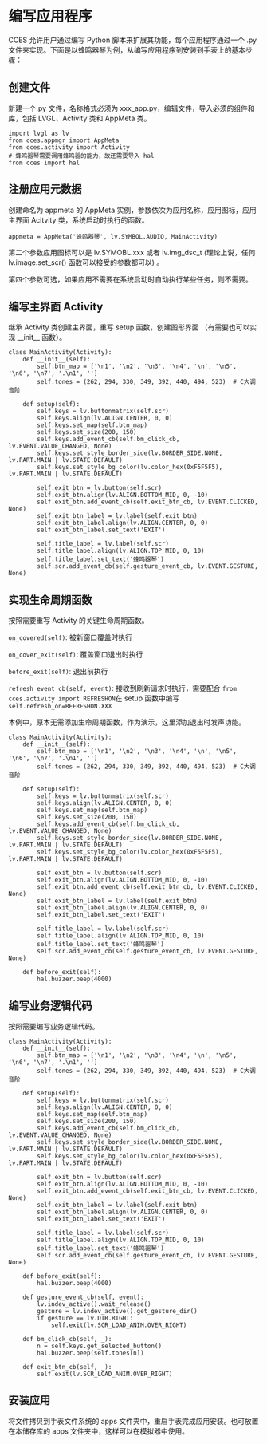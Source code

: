 # 编写应用程序
CCES 允许用户通过编写 Python 脚本来扩展其功能，每个应用程序通过一个 .py 文件来实现。下面是以蜂鸣器琴为例，从编写应用程序到安装到手表上的基本步骤：

## 创建文件

新建一个.py 文件，名称格式必须为 xxx_app.py，编辑文件，导入必须的组件和库，包括 LVGL、Activity 类和 AppMeta 类。

```
import lvgl as lv
from cces.appmgr import AppMeta
from cces.activity import Activity
# 蜂鸣器琴需要调用蜂鸣器的能力，故还需要导入 hal
from cces import hal
```

## 注册应用元数据

创建命名为 appmeta 的 AppMeta 实例，参数依次为应用名称，应用图标，应用主界面 Acitvity 类，系统启动时执行的函数。

```
appmeta = AppMeta('蜂鸣器琴', lv.SYMBOL.AUDIO, MainActivity)
```

第二个参数应用图标可以是 lv.SYMOBL.xxx 或者 lv.img_dsc_t (理论上说，任何 lv.image.set_scr() 函数可以接受的参数都可以) 。

第四个参数可选，如果应用不需要在系统启动时自动执行某些任务，则不需要。

## 编写主界面 Activity

继承 Activity 类创建主界面，重写 setup 函数，创建图形界面 （有需要也可以实现 \_\_init\_\_ 函数）。

```
class MainActivity(Activity):
    def __init__(self):
        self.btn_map = ['\n1', '\n2', '\n3', '\n4', '\n', '\n5', '\n6', '\n7', '.\n1', '']
        self.tones = (262, 294, 330, 349, 392, 440, 494, 523)  # C大调音阶

    def setup(self):
        self.keys = lv.buttonmatrix(self.scr)
        self.keys.align(lv.ALIGN.CENTER, 0, 0)
        self.keys.set_map(self.btn_map)
        self.keys.set_size(200, 150)
        self.keys.add_event_cb(self.bm_click_cb, lv.EVENT.VALUE_CHANGED, None)
        self.keys.set_style_border_side(lv.BORDER_SIDE.NONE, lv.PART.MAIN | lv.STATE.DEFAULT)
        self.keys.set_style_bg_color(lv.color_hex(0xF5F5F5), lv.PART.MAIN | lv.STATE.DEFAULT)

        self.exit_btn = lv.button(self.scr)
        self.exit_btn.align(lv.ALIGN.BOTTOM_MID, 0, -10)
        self.exit_btn.add_event_cb(self.exit_btn_cb, lv.EVENT.CLICKED, None)
        self.exit_btn_label = lv.label(self.exit_btn)
        self.exit_btn_label.align(lv.ALIGN.CENTER, 0, 0)
        self.exit_btn_label.set_text('EXIT')

        self.title_label = lv.label(self.scr)
        self.title_label.align(lv.ALIGN.TOP_MID, 0, 10)
        self.title_label.set_text('蜂鸣器琴')
        self.scr.add_event_cb(self.gesture_event_cb, lv.EVENT.GESTURE, None)
```

## 实现生命周期函数

按照需要重写 Activity 的关键生命周期函数。

`on_covered(self)`: 被新窗口覆盖时执行

`on_cover_exit(self)`: 覆盖窗口退出时执行

`before_exit(self)`: 退出前执行

`refresh_event_cb(self, event)`: 接收到刷新请求时执行，需要配合 `from cces.activity import REFRESHON`在 setup 函数中编写 `self.refresh_on=REFRESHON.XXX`

本例中，原本无需添加生命周期函数，作为演示，这里添加退出时发声功能。

```
class MainActivity(Activity):
    def __init__(self):
        self.btn_map = ['\n1', '\n2', '\n3', '\n4', '\n', '\n5', '\n6', '\n7', '.\n1', '']
        self.tones = (262, 294, 330, 349, 392, 440, 494, 523)  # C大调音阶

    def setup(self):
        self.keys = lv.buttonmatrix(self.scr)
        self.keys.align(lv.ALIGN.CENTER, 0, 0)
        self.keys.set_map(self.btn_map)
        self.keys.set_size(200, 150)
        self.keys.add_event_cb(self.bm_click_cb, lv.EVENT.VALUE_CHANGED, None)
        self.keys.set_style_border_side(lv.BORDER_SIDE.NONE, lv.PART.MAIN | lv.STATE.DEFAULT)
        self.keys.set_style_bg_color(lv.color_hex(0xF5F5F5), lv.PART.MAIN | lv.STATE.DEFAULT)

        self.exit_btn = lv.button(self.scr)
        self.exit_btn.align(lv.ALIGN.BOTTOM_MID, 0, -10)
        self.exit_btn.add_event_cb(self.exit_btn_cb, lv.EVENT.CLICKED, None)
        self.exit_btn_label = lv.label(self.exit_btn)
        self.exit_btn_label.align(lv.ALIGN.CENTER, 0, 0)
        self.exit_btn_label.set_text('EXIT')

        self.title_label = lv.label(self.scr)
        self.title_label.align(lv.ALIGN.TOP_MID, 0, 10)
        self.title_label.set_text('蜂鸣器琴')
        self.scr.add_event_cb(self.gesture_event_cb, lv.EVENT.GESTURE, None)

    def before_exit(self):
        hal.buzzer.beep(4000)
```

## 编写业务逻辑代码

按照需要编写业务逻辑代码。

```
class MainActivity(Activity):
    def __init__(self):
        self.btn_map = ['\n1', '\n2', '\n3', '\n4', '\n', '\n5', '\n6', '\n7', '.\n1', '']
        self.tones = (262, 294, 330, 349, 392, 440, 494, 523)  # C大调音阶

    def setup(self):
        self.keys = lv.buttonmatrix(self.scr)
        self.keys.align(lv.ALIGN.CENTER, 0, 0)
        self.keys.set_map(self.btn_map)
        self.keys.set_size(200, 150)
        self.keys.add_event_cb(self.bm_click_cb, lv.EVENT.VALUE_CHANGED, None)
        self.keys.set_style_border_side(lv.BORDER_SIDE.NONE, lv.PART.MAIN | lv.STATE.DEFAULT)
        self.keys.set_style_bg_color(lv.color_hex(0xF5F5F5), lv.PART.MAIN | lv.STATE.DEFAULT)

        self.exit_btn = lv.button(self.scr)
        self.exit_btn.align(lv.ALIGN.BOTTOM_MID, 0, -10)
        self.exit_btn.add_event_cb(self.exit_btn_cb, lv.EVENT.CLICKED, None)
        self.exit_btn_label = lv.label(self.exit_btn)
        self.exit_btn_label.align(lv.ALIGN.CENTER, 0, 0)
        self.exit_btn_label.set_text('EXIT')

        self.title_label = lv.label(self.scr)
        self.title_label.align(lv.ALIGN.TOP_MID, 0, 10)
        self.title_label.set_text('蜂鸣器琴')
        self.scr.add_event_cb(self.gesture_event_cb, lv.EVENT.GESTURE, None)

    def before_exit(self):
        hal.buzzer.beep(4000)

    def gesture_event_cb(self, event):
        lv.indev_active().wait_release()
        gesture = lv.indev_active().get_gesture_dir()
        if gesture == lv.DIR.RIGHT:
            self.exit(lv.SCR_LOAD_ANIM.OVER_RIGHT)

    def bm_click_cb(self, _):
        n = self.keys.get_selected_button()
        hal.buzzer.beep(self.tones[n])

    def exit_btn_cb(self, _):
        self.exit(lv.SCR_LOAD_ANIM.OVER_RIGHT)
```

## 安装应用

将文件拷贝到手表文件系统的 apps 文件夹中，重启手表完成应用安装。也可放置在本储存库的 apps 文件夹中，这样可以在模拟器中使用。